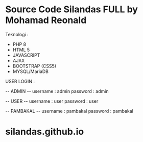 # Source Code Silandas FULL by Mohamad Reonald

Teknologi :

- PHP 8
- HTML 5
- JAVASCRIPT
- AJAX
- BOOTSTRAP (CSS5)
- MYSQL/MariaDB

USER LOGIN :

-- ADMIN --
username : admin
password : admin

-- USER --
username : user
password : user

-- PAMBAKAL --
username : pambakal
password : pambakal
# silandas.github.io
